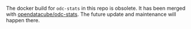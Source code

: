 The docker build for `odc-stats` in this repo is obsolete. It has been merged with [opendatacube/odc-stats](https://github.com/opendatacube/odc-stats/tree/develop/docker). The future update and maintenance will happen there.
